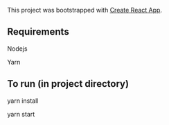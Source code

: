 This project was bootstrapped with [Create React App](https://github.com/facebook/create-react-app).

## Requirements
Nodejs

Yarn

## To run (in project directory)
yarn install

yarn start